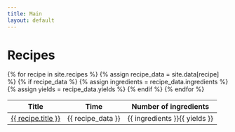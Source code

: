 ```yaml
---
title: Main
layout: default
---
```

<h1>Recipes</h1>
  <div class = "row">
    <div class = "col-sm-6">
      <table class="table table-striped-columns">
        <thead>
          <tr>
            <th>Title</th>
            <th>Time</th>
            <th>Number of ingredients</th>
          </tr>
        </thead>
        <tbody>
          {% for recipe in site.recipes %}
          {% assign recipe_data = site.data[recipe] %}
            {% if recipe_data %}
              {% assign ingredients = recipe_data.ingredients %}
              {% assign yields = recipe_data.yields %}
          <tr>
            <td><a href="{{ recipe.url | relative_url }}">{{ recipe.title }}</a></td>
            <td>{{ recipe_data }}</td>
            <td>{{ ingredients }}{{ yields }}</td>
          </tr>
            {% endif %}
          {% endfor %}
        </tbody>
      </table>
    </div>
</ul>
